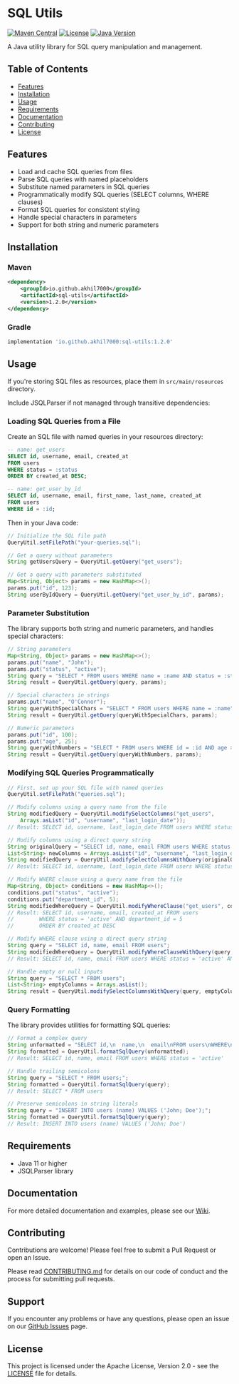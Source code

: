# SQL Utils

[![Maven Central](https://img.shields.io/maven-central/v/io.github.akhil7000/sql-utils)](https://central.sonatype.com/artifact/io.github.akhil7000/sql-utils)
[![License](https://img.shields.io/badge/License-Apache%202.0-blue.svg)](LICENSE)
[![Java Version](https://img.shields.io/badge/Java-11%2B-blue)](https://openjdk.java.net/)

A Java utility library for SQL query manipulation and management.

## Table of Contents
- [Features](#features)
- [Installation](#installation)
- [Usage](#usage)
- [Requirements](#requirements)
- [Documentation](#documentation)
- [Contributing](#contributing)
- [License](#license)

## Features

- Load and cache SQL queries from files
- Parse SQL queries with named placeholders
- Substitute named parameters in SQL queries
- Programmatically modify SQL queries (SELECT columns, WHERE clauses)
- Format SQL queries for consistent styling
- Handle special characters in parameters
- Support for both string and numeric parameters

## Installation

### Maven

```xml
<dependency>
    <groupId>io.github.akhil7000</groupId>
    <artifactId>sql-utils</artifactId>
    <version>1.2.0</version>
</dependency>
```

### Gradle

```groovy
implementation 'io.github.akhil7000:sql-utils:1.2.0'
```

## Usage

If you're storing SQL files as resources, place them in `src/main/resources` directory.

Include JSQLParser if not managed through transitive dependencies:

### Loading SQL Queries from a File

Create an SQL file with named queries in your resources directory:

```sql
-- name: get_users
SELECT id, username, email, created_at
FROM users
WHERE status = :status
ORDER BY created_at DESC;

-- name: get_user_by_id
SELECT id, username, email, first_name, last_name, created_at
FROM users
WHERE id = :id;
```

Then in your Java code:

```java
// Initialize the SQL file path
QueryUtil.setFilePath("your-queries.sql");

// Get a query without parameters
String getUsersQuery = QueryUtil.getQuery("get_users");

// Get a query with parameters substituted
Map<String, Object> params = new HashMap<>();
params.put("id", 123);
String userByIdQuery = QueryUtil.getQuery("get_user_by_id", params);
```

### Parameter Substitution

The library supports both string and numeric parameters, and handles special characters:

```java
// String parameters
Map<String, Object> params = new HashMap<>();
params.put("name", "John");
params.put("status", "active");
String query = "SELECT * FROM users WHERE name = :name AND status = :status";
String result = QueryUtil.getQuery(query, params);

// Special characters in strings
params.put("name", "O'Connor");
String queryWithSpecialChars = "SELECT * FROM users WHERE name = :name";
String result = QueryUtil.getQuery(queryWithSpecialChars, params);

// Numeric parameters
params.put("id", 100);
params.put("age", 25);
String queryWithNumbers = "SELECT * FROM users WHERE id = :id AND age > :age";
String result = QueryUtil.getQuery(queryWithNumbers, params);
```

### Modifying SQL Queries Programmatically

```java
// First, set up your SQL file with named queries
QueryUtil.setFilePath("queries.sql");

// Modify columns using a query name from the file
String modifiedQuery = QueryUtil.modifySelectColumns("get_users", 
    Arrays.asList("id", "username", "last_login_date"));
// Result: SELECT id, username, last_login_date FROM users WHERE status = :status ORDER BY created_at DESC

// Modify columns using a direct query string
String originalQuery = "SELECT id, name, email FROM users WHERE status = 'active'";
List<String> newColumns = Arrays.asList("id", "username", "last_login_date");
String modifiedQuery = QueryUtil.modifySelectColumnsWithQuery(originalQuery, newColumns);
// Result: SELECT id, username, last_login_date FROM users WHERE status = 'active'

// Modify WHERE clause using a query name from the file
Map<String, Object> conditions = new HashMap<>();
conditions.put("status", "active");
conditions.put("department_id", 5);
String modifiedWhereQuery = QueryUtil.modifyWhereClause("get_users", conditions);
// Result: SELECT id, username, email, created_at FROM users 
//        WHERE status = 'active' AND department_id = 5 
//        ORDER BY created_at DESC

// Modify WHERE clause using a direct query string
String query = "SELECT id, name, email FROM users";
String modifiedWhereQuery = QueryUtil.modifyWhereClauseWithQuery(query, conditions);
// Result: SELECT id, name, email FROM users WHERE status = 'active' AND department_id = 5

// Handle empty or null inputs
String query = "SELECT * FROM users";
List<String> emptyColumns = Arrays.asList();
String result = QueryUtil.modifySelectColumnsWithQuery(query, emptyColumns); // Returns original query
```

### Query Formatting

The library provides utilities for formatting SQL queries:

```java
// Format a complex query
String unformatted = "SELECT id,\n  name,\n  email\nFROM users\nWHERE\n  status = 'active'";
String formatted = QueryUtil.formatSqlQuery(unformatted);
// Result: SELECT id, name, email FROM users WHERE status = 'active'

// Handle trailing semicolons
String query = "SELECT * FROM users;";
String formatted = QueryUtil.formatSqlQuery(query);
// Result: SELECT * FROM users

// Preserve semicolons in string literals
String query = "INSERT INTO users (name) VALUES ('John; Doe');";
String formatted = QueryUtil.formatSqlQuery(query);
// Result: INSERT INTO users (name) VALUES ('John; Doe')
```

## Requirements

- Java 11 or higher
- JSQLParser library

## Documentation

For more detailed documentation and examples, please see our [Wiki](https://github.com/akhil7000/sql-utils/wiki).

## Contributing

Contributions are welcome! Please feel free to submit a Pull Request or open an Issue.

Please read [CONTRIBUTING.md](CONTRIBUTING.md) for details on our code of conduct and the process for submitting pull requests.

## Support

If you encounter any problems or have any questions, please open an issue on our [GitHub Issues](https://github.com/akhil7000/sql-utils/issues) page.

## License

This project is licensed under the Apache License, Version 2.0 - see the [LICENSE](LICENSE) file for details.